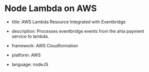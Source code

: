 # Node Lambda on AWS

- title: AWS Lambda Resource Integrated with Eventbridge

- description: Processes eventbridge events from the ahia payment service to lambda.

- framework: AWS Cloudformation

- platform: AWS

- language: nodeJS

